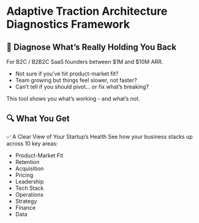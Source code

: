 # Adaptive Traction Architecture Diagnostics Framework 

## 🚀 Diagnose What’s Really Holding You Back

For B2C / B2B2C SaaS founders between $1M and $10M ARR.
- Not sure if you’ve hit product-market fit?
- Team growing but things feel slower, not faster?
- Can’t tell if you should pivot… or fix what’s breaking?

This tool shows you what’s working - and what’s not.

## 🔍 What You Get
✅ A Clear View of Your Startup’s Health
See how your business stacks up across 10 key areas:
- Product-Market Fit
- Retention
- Acquisition
- Pricing
- Leadership
- Tech Stack
- Operations
- Strategy
- Finance
- Data

